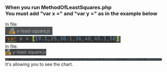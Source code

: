 <h3>
    When you run MethodOfLeastSquares.php<br>
    You must add "var x =" and "var y =" as in the example below<br>
</h3>
In file:<br>
<img src="/img/x-leastjs.png"><br>
<img src="/img/var-x-js.png"><br>
In file:<br>
<img src="/img/y-leastjs.png"><br>
<img src="/img/var-y-js.png"><br>
It's allowing you to see the chart. 